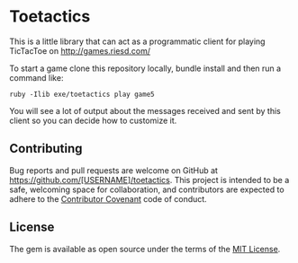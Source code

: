 # Toetactics

This is a little library that can act as a programmatic client for playing TicTacToe on http://games.riesd.com/

To start a game clone this repository locally, bundle install and then run a command like:

```
ruby -Ilib exe/toetactics play game5
```

You will see a lot of output about the messages received and sent by this client so you can decide how to customize it.

## Contributing

Bug reports and pull requests are welcome on GitHub at https://github.com/[USERNAME]/toetactics. This project is intended to be a safe, welcoming space for collaboration, and contributors are expected to adhere to the [Contributor Covenant](contributor-covenant.org) code of conduct.


## License

The gem is available as open source under the terms of the [MIT License](http://opensource.org/licenses/MIT).

